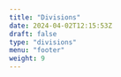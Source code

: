 ```yaml
---
title: "Divisions"
date: 2024-04-02T12:15:53Z
draft: false
type: "divisions"
menu: "footer"
weight: 9
---
```


